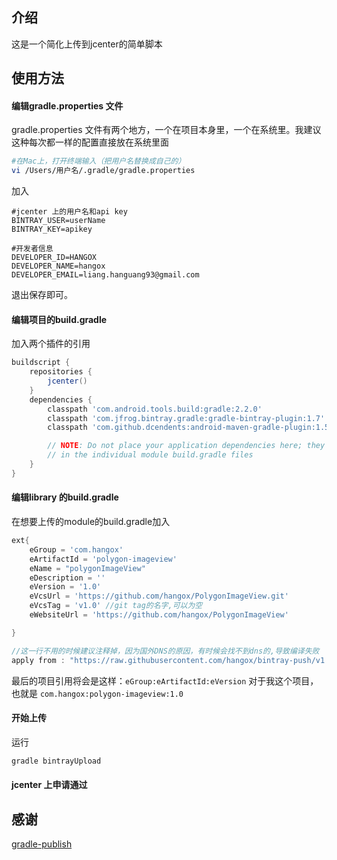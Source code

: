 ## 介绍
这是一个简化上传到jcenter的简单脚本

## 使用方法

#### 编辑gradle.properties 文件
gradle.properties 文件有两个地方，一个在项目本身里，一个在系统里。我建议这种每次都一样的配置直接放在系统里面

```bash
#在Mac上，打开终端输入（把用户名替换成自己的）
vi /Users/用户名/.gradle/gradle.properties 
```
加入

```
#jcenter 上的用户名和api key
BINTRAY_USER=userName
BINTRAY_KEY=apikey

#开发者信息
DEVELOPER_ID=HANGOX
DEVELOPER_NAME=hangox
DEVELOPER_EMAIL=liang.hanguang93@gmail.com

```
退出保存即可。

#### 编辑项目的build.gradle
加入两个插件的引用

```gradle
buildscript {
    repositories {
        jcenter()
    }
    dependencies {
        classpath 'com.android.tools.build:gradle:2.2.0'
        classpath 'com.jfrog.bintray.gradle:gradle-bintray-plugin:1.7'
        classpath 'com.github.dcendents:android-maven-gradle-plugin:1.5'

        // NOTE: Do not place your application dependencies here; they belong
        // in the individual module build.gradle files
    }
}
```

#### 编辑library 的build.gradle

在想要上传的module的build.gradle加入

```groovy
ext{
    eGroup = 'com.hangox'
    eArtifactId = 'polygon-imageview'
    eName = "polygonImageView"
    eDescription = ''
    eVersion = '1.0'
    eVcsUrl = 'https://github.com/hangox/PolygonImageView.git'
    eVcsTag = 'v1.0' //git tag的名字,可以为空
    eWebsiteUrl = 'https://github.com/hangox/PolygonImageView'

}

//这一行不用的时候建议注释掉，因为国外DNS的原因，有时候会找不到dns的,导致编译失败
apply from : "https://raw.githubusercontent.com/hangox/bintray-push/v1.0/upload.gradle"
```

最后的项目引用将会是这样：`eGroup:eArtifactId:eVersion`
对于我这个项目，也就是 `com.hangox:polygon-imageview:1.0`


#### 开始上传

运行

```gradle
gradle bintrayUpload
```

#### jcenter 上申请通过

## 感谢

[gradle-publish](https://github.com/msdx/gradle-publish)



